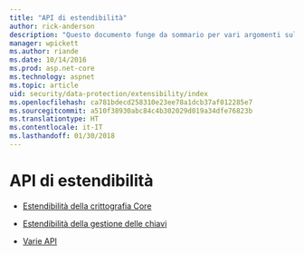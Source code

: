 ```yaml
---
title: "API di estendibilità"
author: rick-anderson
description: "Questo documento funge da sommario per vari argomenti sull'estendibilità della protezione dati di ASP.NET Core."
manager: wpickett
ms.author: riande
ms.date: 10/14/2016
ms.prod: asp.net-core
ms.technology: aspnet
ms.topic: article
uid: security/data-protection/extensibility/index
ms.openlocfilehash: ca781bdecd258310e23ee78a1dcb37af012285e7
ms.sourcegitcommit: a510f38930abc84c4b302029d019a34dfe76823b
ms.translationtype: HT
ms.contentlocale: it-IT
ms.lasthandoff: 01/30/2018
---
```

# <a name="extensibility-apis"></a>API di estendibilità

* [Estendibilità della crittografia Core](core-crypto.md)

* [Estendibilità della gestione delle chiavi](key-management.md)

* [Varie API](misc-apis.md)
